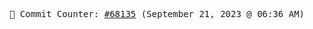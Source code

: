 <p align="center">
    <samp>
        📮 Commit Counter: <a href="https://github.com/Javascript-void0/Javascript-void0/commits/main">#68135</a> (September 21, 2023 @ 06:36 AM)
    </samp>
</p>